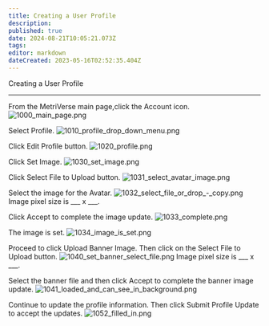 ```yaml
---
title: Creating a User Profile
description: 
published: true
date: 2024-08-21T10:05:21.073Z
tags: 
editor: markdown
dateCreated: 2023-05-16T02:52:35.404Z
---
```


Creating a User Profile
___

From the MetriVerse main page,click the Account icon.
![1000_main_page.png](/profile-guides/1000_main_page.png)

Select Profile.
![1010_profile_drop_down_menu.png](/profile-guides/1010_profile_drop_down_menu.png)

Click Edit Profile button.
![1020_profile.png](/profile-guides/1020_profile.png)

Click Set Image.
![1030_set_image.png](/profile-guides/1030_set_image.png)

Click Select File to Upload button.
![1031_select_avatar_image.png](/profile-guides/1031_select_avatar_image.png)

Select the image for the Avatar. 
![1032_select_file_or_drop_-_copy.png](/profile-guides/1032_select_file_or_drop_-_copy.png)
Image pixel size is ___ x ___.

Click Accept to complete the image update.
![1033_complete.png](/profile-guides/1033_complete.png)

The image is set.
![1034_image_is_set.png](/profile-guides/1034_image_is_set.png)

Proceed to click Upload Banner Image. Then click on the Select File to Upload button.
![1040_set_banner_select_file.png](/profile-guides/1040_set_banner_select_file.png)
Image pixel size is ___ x ___.

Select the banner file and then click Accept to complete the banner image update.
![1041_loaded_and_can_see_in_background.png](/profile-guides/1041_loaded_and_can_see_in_background.png)

Continue to update the profile information. Then click Submit Profile Update to accept the updates.
![1052_filled_in.png](/profile-guides/1052_filled_in.png)